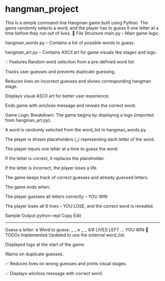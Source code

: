 # hangman_project
This is a simple command-line Hangman game built using Python. The game randomly selects a word, and the player has to guess it one letter at a time before they run out of lives.
📁 File Structure
main.py – Main game logic.

hangman_words.py – Contains a list of possible words to guess.

hangman_art.py – Contains ASCII art for game visuals like stages and logo.

💡 Features
Random word selection from a pre-defined word list.

Tracks user guesses and prevents duplicate guessing.

Reduces lives on incorrect guesses and shows corresponding hangman stage.

Displays visual ASCII art for better user experience.

Ends game with win/lose message and reveals the correct word.

 Game Logic Breakdown:
The game begins by displaying a logo (imported from hangman_art.py).

A word is randomly selected from the word_list in hangman_words.py.

The player is shown placeholders (_) representing each letter of the word.

The player inputs one letter at a time to guess the word:

If the letter is correct, it replaces the placeholder.

If the letter is incorrect, the player loses a life.

The game keeps track of correct guesses and already guessed letters.

The game ends when:

The player guesses all letters correctly – YOU WIN

The player loses all 6 lives – YOU LOSE, and the correct word is revealed.

 Sample Output
python-repl
Copy
Edit
_ _ _ _ _
Guess a letter: e
Word to guess: _ _ e _ _
4/6 LIVES LEFT
...
YOU WIN 🎉
 TODOs Implemented
 Updated to use the external word_list.

 Displayed logo at the start of the game.

 Warns on duplicate guesses.

✅ Reduces lives on wrong guesses and prints visual stages.

✅ Displays win/loss message with correct word.



